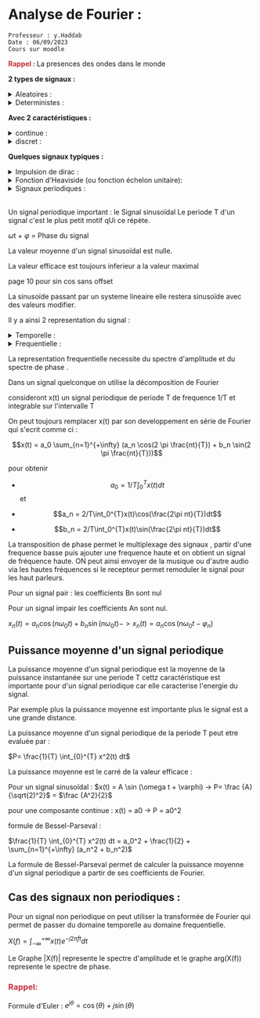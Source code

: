 [comment]: # (Initialisation des couleurs et autres styles)
<style>
r { color: #c42f3c }
o { color: Orange }
g { color: #019d00}
bl { color: #0100c8}
</style> 

# Analyse de Fourier : 
```
Professeur : y.Haddab
Date : 06/09/2023
Cours sur moodle
```
<r><b>Rappel : </b></r>
La presences des ondes dans le monde 


<b>2 types de signaux : </b>


<details><summary> Aleatoires : </summary>
Ne peux pas etres predit : <u>bruit</u>
</details>

<details><summary> Deterministes : </summary> evolution dans le temps peut etre predite : <u>sinusoidale</u>
</details>

<b>Avec 2 caractéristiques :</b>

<details><summary> continue : </summary> 
La valeur peut etre determiner a tout les instants 
</details>
<details> <summary> discret : 
</summary>
La valeur n'est pas connu a tout les instants
</details>

<b>Quelques signaux typiques :</b>

<details> <summary>Impulsion de dirac : </summary> 
Signal non réalisbale (mais on peut s'en approcher). Modeliser par une signal porte avec pour largeur tends vers 0 et pour amplitude tends vers l'infini. bref mais fort en energie.  
</details>
<details> <summary> Fonction d'Heaviside (ou fonction échelon unitaire):   </summary>
nul pour les temps negatif et 1 pour les temps positif.

</details> 

<details><summary> Signaux periodiques : </summary>
Signaux répétitifs ( a chaque periode T) :

Sinus , Triangle , Rectangle , dent de scie etc ... 

</details>
<br>

Un signal periodique important : le Signal sinusoïdal 
Le periode T d'un signal c'est le plus petit motif qUi ce répète.

$\omega$t + $\varphi$ = Phase du signal

La valeur moyenne d'un signal sinusoïdal est nulle. 

La valeur efficace est toujours inferieur a la valeur maximal 

page 10 pour sin cos sans offset 

La sinusoïde passant par un systeme lineaire elle restera sinusoïde avec des valeurs modifier. 

Il y a ainsi 2 representation du signal : 

<details><summary>Temporelle :  </summary>
Evolution en fonction du temps
</details>

<details><summary>Frequentielle  :  </summary>
Evolution en fonction de la fréquence
</details>

La representation frequentielle necessite du spectre d'amplitude et du spectre de phase .

Dans un signal quelconque on utilise la décomposition de Fourier 

consideront x(t) un signal periodique de periode T de frequence 1/T et integrable sur l'intervalle T

On peut toujours remplacer x(t) par son developpement en série de Fourier qui s'ecrit comme ci : 

$$x(t) = a_0 \sum_{n=1}^{+\infty} (a_n \cos(2 \pi \frac{nt}{T}) + b_n \sin(2 \pi \frac{nt}{T}))$$

pour obtenir
* $$a_0 = 1/T \int_0^{T}x(t)dt$$
et 


* $$a_n = 2/T\int_0^{T}x(t)\cos(\frac{2\pi nt}{T})dt$$

* $$b_n = 2/T\int_0^{T}x(t)\sin(\frac{2\pi nt}{T})dt$$

La transposition de phase permet le multiplexage des signaux , partir d'une frequence basse puis ajouter une frequence haute et on obtient un signal de fréquence haute. ON peut ainsi envoyer de la musique ou d'autre audio via les hautes fréquences si le recepteur  permet remoduler le signal pour les haut parleurs. 

Pour un signal pair : les coefficients Bn sont nul 

Pour un signal impair les coefficients An sont nul.

$x_n(t) = a_n\cos(n\omega_0t) + b_n\sin(n\omega_0t)  ->  x_n(t) = a_n\cos(n\omega_0t - \varphi_n)$

## Puissance moyenne d'un signal periodique

La puissance moyenne d'un signal periodique est la moyenne de la puissance instantanée sur une periode T cettz caractéristique est importante pour d'un signal periodique car elle caracterise l'energie du signal.

Par exemple plus la puissance moyenne est importante plus le signal est a une grande distance.

La puissance moyenne d'un signal periodique de la periode T peut etre evaluée par : 

$P= \frac{1}{T} \int_{0}^{T} x^2(t) dt$

La puissance moyenne est le carré de la valeur efficace : 

Pour un signal sinusoïdal : $x(t) = A \sin (\omega t + \varphi) -> P= \frac {A} {\sqrt(2)^2}$ = $\frac {A^2}{2}$

pour une composante continue : x(t) = a0 -> P = a0^2

formule de Bessel-Parseval :

$\frac{1}{T} \int_{0}^{T} x^2(t) dt = a_0^2 + \frac{1}{2} + \sum_{n=1}^{+\infty} (a_n^2 + b_n^2)$

La formule de Bessel-Parseval permet de calculer la puissance moyenne d'un signal periodique a partir de ses coefficients de Fourier.

## Cas des signaux non periodiques :

Pour un signal non periodique on peut utiliser la transformée de Fourier qui permet de passer du domaine temporelle au domaine frequentielle.

$X(f)=\int_{-\infty}^{+\infty} x(t) e^{-j2\pi ft} dt$

Le Graphe |X(f)| represente le spectre d'amplitude et le graphe arg(X(f)) represente le spectre de phase.

### <r> Rappel: </r>
Formule d'Euler : 
$e^{j\theta} = \cos(\theta) + j\sin(\theta)$

